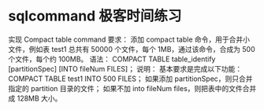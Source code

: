 # sqlcommand   极客时间练习
实现 Compact table command
要求：
添加 compact table 命令，用于合并小文件，例如表 test1 总共有 50000 个文件，每个 1MB，通过该命令，合成为 500 个文件，每个约 100MB。
语法：
COMPACT TABLE table_identify [partitionSpec] [INTO fileNum FILES]；
说明：
基本要求是完成以下功能：COMPACT TABLE test1 INTO 500 FILES；
如果添加 partitionSpec，则只合并指定的 partition 目录的文件；
如果不加 into fileNum files，则把表中的文件合并成 128MB 大小。
